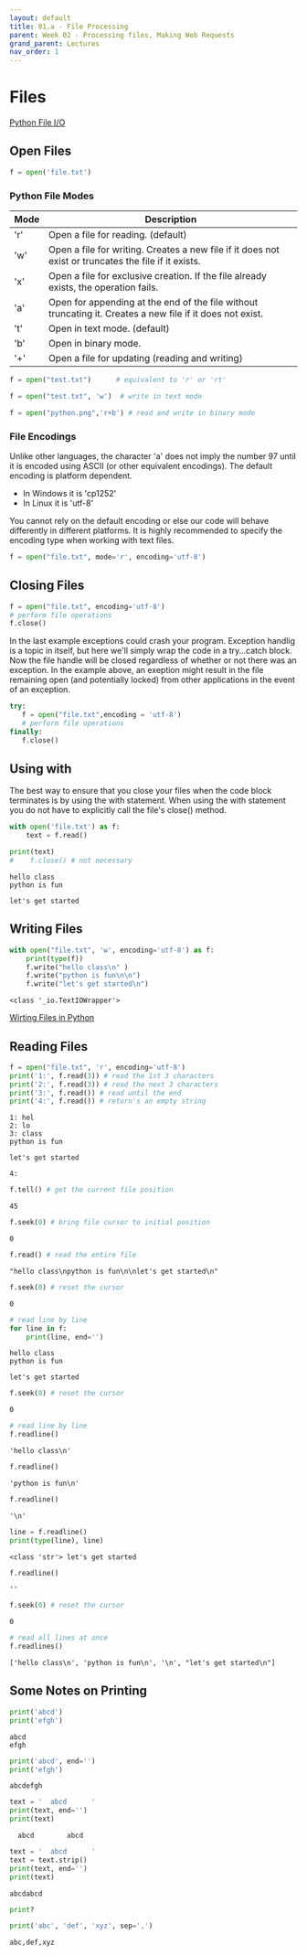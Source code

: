```yaml
---
layout: default
title: 01.a - File Processing
parent: Week 02 - Processing files, Making Web Requests
grand_parent: Lectures
nav_order: 1
---
```

# Files
[Python File I/O
](https://www.programiz.com/python-programming/file-operation)



## Open Files


```python
f = open('file.txt')
```

### Python File Modes

| Mode | Description | 
|---|---|
| 'r'	| Open a file for reading. (default) |
| 'w'	| Open a file for writing. Creates a new file if it does not exist or truncates the file if it exists. |
| 'x'	| Open a file for exclusive creation. If the file already exists, the operation fails. |
| 'a'	| Open for appending at the end of the file without truncating it. Creates a new file if it does not exist. |
| 't'	| Open in text mode. (default) |
| 'b'	| Open in binary mode. |
| '+'	| Open a file for updating (reading and writing) |


```python
f = open("test.txt")      # equivalent to 'r' or 'rt'
```


```python
f = open("test.txt", 'w')  # write in text mode
```


```python
f = open("python.png",'r+b') # read and write in binary mode
```

### File Encodings

Unlike other languages, the character 'a' does not imply the number 97 until it is encoded using ASCII (or other equivalent encodings). The default encoding is platform dependent.

* In Windows it is 'cp1252' 
* In Linux it is 'utf-8'

You cannot rely on the default encoding or else our code will behave differently in different platforms. It is highly recommended to specify the encoding type when working with text files.


```python
f = open("file.txt", mode='r', encoding='utf-8')
```

## Closing Files


```python
f = open("file.txt", encoding='utf-8')
# perform file operations
f.close()
```

In the last example exceptions could crash your program. Exception handlig is a topic in itself, but here we'll simply wrap the code in a try...catch block. Now the file handle will be closed regardless of whether or not there was an exception. In the example above, an exeption might result in the file remaining open (and potentially locked) from other applications in the event of an exception.


```python
try:
   f = open("file.txt",encoding = 'utf-8')
   # perform file operations
finally:
   f.close()
```

## Using with

The best way to ensure that you close your files when the code block terminates is by using the with statement. When using the with statement you do not have to explicitly call the file's close() method.


```python
with open('file.txt') as f:
    text = f.read()

print(text)
#    f.close() # not necessary
```

    hello class
    python is fun
    
    let's get started
    


## Writing Files


```python
with open("file.txt", 'w', encoding='utf-8') as f:
    print(type(f))
    f.write("hello class\n" )
    f.write("python is fun\n\n")
    f.write("let's get started\n")       
```

    <class '_io.TextIOWrapper'>

[Wirting Files in Python](https://www.scaler.com/topics/python/how-to-write-a-file-in-python/)

## Reading Files


```python
f = open("file.txt", 'r', encoding='utf-8')
print('1:', f.read(3)) # read the 1st 3 characters
print('2:', f.read(3)) # read the next 3 characters
print('3:', f.read()) # read until the end
print('4:', f.read()) # return's an empty string
```

    1: hel
    2: lo 
    3: class
    python is fun
    
    let's get started
    
    4: 



```python
f.tell() # get the current file position
```




    45




```python
f.seek(0) # bring file cursor to initial position
```




    0




```python
f.read() # read the entire file
```




    "hello class\npython is fun\n\nlet's get started\n"




```python
f.seek(0) # reset the cursor
```




    0




```python
# read line by line
for line in f:
    print(line, end='')
```

    hello class
    python is fun
    
    let's get started



```python
f.seek(0) # reset the cursor
```




    0




```python
# read line by line
f.readline()
```




    'hello class\n'




```python
f.readline()
```




    'python is fun\n'




```python
f.readline()
```




    '\n'




```python
line = f.readline()
print(type(line), line)
```

    <class 'str'> let's get started
    



```python
f.readline()
```




    ''




```python
f.seek(0) # reset the cursor
```




    0




```python
# read all lines at once
f.readlines()
```




    ['hello class\n', 'python is fun\n', '\n', "let's get started\n"]



## Some Notes on Printing


```python
print('abcd')
print('efgh')
```

    abcd
    efgh



```python
print('abcd', end='')
print('efgh')
```

    abcdefgh



```python
text = '  abcd      '
print(text, end='')
print(text)
```

      abcd        abcd      



```python
text = '  abcd      '
text = text.strip()
print(text, end='')
print(text)
```

    abcdabcd



```python
print?
```


```python
print('abc', 'def', 'xyz', sep=',')
```

    abc,def,xyz



```python

```
